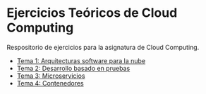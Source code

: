 
# Ejercicios Teóricos de Cloud Computing
Respositorio de ejercicios para la asignatura de Cloud Computing.
* [Tema 1: Arquitecturas software para la nube](https://github.com/yoskitar/Ejercicios-CC/blob/master/Ejercicios%20Tema%201.md)
* [Tema 2: Desarrollo basado en pruebas](https://github.com/yoskitar/Ejercicios-CC/blob/master/Ejercicios%20Tema%202.md)
* [Tema 3: Microservicios](https://github.com/yoskitar/Ejercicios-CC/blob/master/Ejercicios%20Tema%203.md)
* [Tema 4: Contenedores](https://github.com/yoskitar/Ejercicios-CC/blob/master/Ejercicios%20Tema%204.md)
